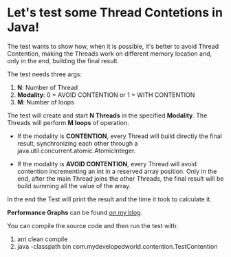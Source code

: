Let's test some Thread Contetions in Java!
====================

The test wants to show how, when it is possible, it's better to avoid Thread Contention,
making the Threads work on different memory location and, only in the end, building the final result.
 
The test needs three args:

1. <b>N</b>: Number of Thread
2. <b>Modality</b>: 0 = AVOID CONTENTION or 1 = WITH CONTENTION
3. <b>M</b>: Number of loops
 
The test will create and start <b>N Threads</b> in the specified <b>Modality</b>.
The Threads will perform <b>M loops</b> of operation.

+ If the modality is <b>CONTENTION</b>, every Thread will build directly the final result, synchronizing each other
through a java.util.concurrent.atomic.AtomicInteger.

+ If the modality is <b>AVOID CONTENTION</b>, every Thread will avoid contention incrementing an int
in a reserved array position. Only in the end, after the main Thread joins the other Threads,
the final result will be build summing all the value of the array.

In the end the Test will print the result and the time it took to calculate it.

<b>Performance Graphs</b> can be found [on my blog](http://mydevelopedworld.wordpress.com).

You can compile the source code and then run the test with: 

1. ant clean compile
2. java -classpath bin com.mydevelopedworld.contention.TestContention


